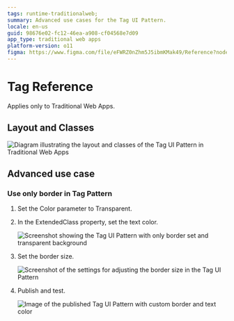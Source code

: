 ```yaml
---
tags: runtime-traditionalweb; 
summary: Advanced use cases for the Tag UI Pattern.
locale: en-us
guid: 98676e02-fc12-46ea-a908-cf04568e7d09
app_type: traditional web apps
platform-version: o11
figma: https://www.figma.com/file/eFWRZ0nZhm5J5ibmKMak49/Reference?node-id=615:584
---
```


# Tag Reference

<div class="info" markdown="1">

Applies only to Traditional Web Apps.

</div>

## Layout and Classes

![Diagram illustrating the layout and classes of the Tag UI Pattern in Traditional Web Apps](images/tag-3-diag.png "Tag Layout Diagram")

## Advanced use case

### Use only border in Tag Pattern

1. Set the Color parameter to Transparent.

1. In the ExtendedClass property, set the text color.

    ![Screenshot showing the Tag UI Pattern with only border set and transparent background](images/tag-4-ss.png "Tag Border Only Example")

1. Set the border size.

    ![Screenshot of the settings for adjusting the border size in the Tag UI Pattern](images/tag-5-ss.png "Tag Border Size Setting")

1. Publish and test.

    ![Image of the published Tag UI Pattern with custom border and text color](images/tag-6.png "Published Tag Pattern")
